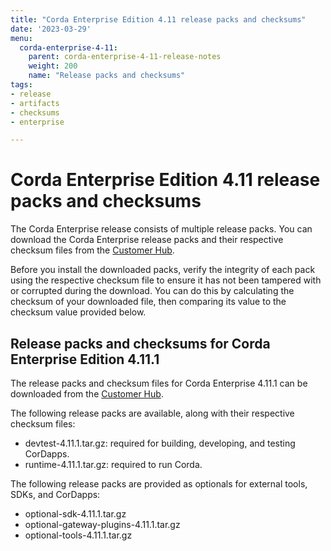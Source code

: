 ```yaml
---
title: "Corda Enterprise Edition 4.11 release packs and checksums"
date: '2023-03-29'
menu:
  corda-enterprise-4-11:
    parent: corda-enterprise-4-11-release-notes
    weight: 200
    name: "Release packs and checksums"
tags:
- release
- artifacts
- checksums
- enterprise

---
```


# Corda Enterprise Edition 4.11 release packs and checksums

The Corda Enterprise release consists of multiple release packs. You can download the Corda Enterprise release packs and their respective checksum files from the [Customer Hub](https://customerhub.r3.com).

Before you install the downloaded packs, verify the integrity of each pack using the respective checksum file to ensure it has not been tampered with or corrupted during the download. You can do this by calculating the checksum of your downloaded file, then comparing its value to the checksum value provided below.

## Release packs and checksums for Corda Enterprise Edition 4.11.1

The release packs and checksum files for Corda Enterprise 4.11.1 can be downloaded from the [Customer Hub](https://customerhub.r3.com).

The following release packs are available, along with their respective checksum files:
* devtest-4.11.1.tar.gz: required for building, developing, and testing CorDapps.
* runtime-4.11.1.tar.gz: required to run Corda.

The following release packs are provided as optionals for external tools, SDKs, and CorDapps:
* optional-sdk-4.11.1.tar.gz
* optional-gateway-plugins-4.11.1.tar.gz
* optional-tools-4.11.1.tar.gz


